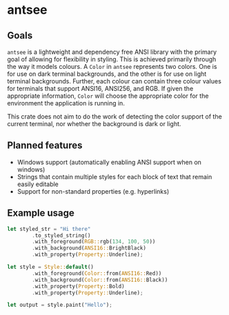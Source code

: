 # antsee

## Goals

`antsee` is a lightweight and dependency free ANSI library with the primary goal of allowing for flexibility in styling. This is achieved primarily through the way it models colours. A `Color` in `antsee` represents two colors. One is for use on dark terminal backgrounds, and the other is for use on light terminal backgrounds. Further, each colour can contain three colour values for terminals that support ANSI16, ANSI256, and RGB. If given the appropriate information, `Color` will choose the appropriate color for the environment the application is running in.

This crate does not aim to do the work of detecting the color support of the current terminal, nor whether the background is dark or light.

## Planned features
- Windows support (automatically enabling ANSI support when on windows)
- Strings that contain multiple styles for each block of text that remain easily editable
- Support for non-standard properties (e.g. hyperlinks)

## Example usage

```rust
let styled_str = "Hi there"
        .to_styled_string()
        .with_foreground(RGB::rgb(134, 100, 50))
        .with_background(ANSI16::BrightBlack)
        .with_property(Property::Underline);
```

```rust
let style = Style::default()
        .with_foreground(Color::from(ANSI16::Red))
        .with_background(Color::from(ANSI16::Black))
        .with_property(Property::Bold)
        .with_property(Property::Underline);

let output = style.paint("Hello");
```
